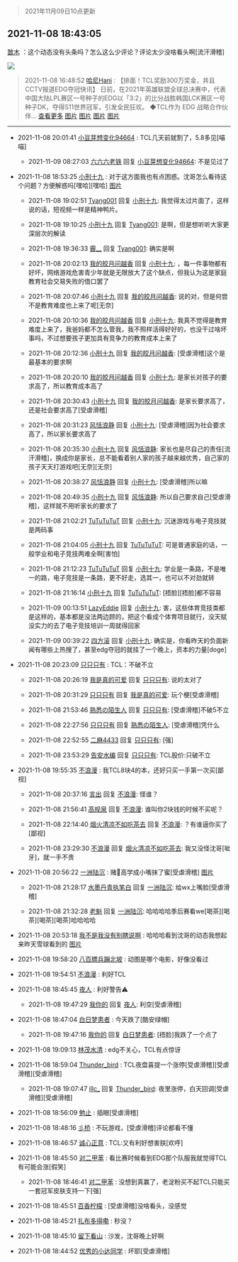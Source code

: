 > 2021年11月09日10点更新
<link rel="stylesheet" href="https://cdn.jsdelivr.net/gh/taotie6/sampleJSON@main/css/photo_show.css">
<meta name="referrer" content="no-referrer" />


 ## 2021-11-08 18:43:05 

 [㪚木](https://www.coolapk.com/feed/31319702?shareKey=ZTZlNzQyZDU1MDFkNjE4OTAzNjY~) ：这个动态没有头条吗？怎么这么少评论？评论太少没啥看头啊[流汗滑稽] 

<div class="album">
<img class="img-item" src="http://image.coolapk.com/feed/2020/0606/14/1081091_72ef0177_5647_2244@350x196.gif" />
</div>

> 2021-11-08 16:48:52 
> [哈尼Hani](https://www.coolapk.com/feed/31317020?shareKey=ZjhkY2RmNjk1MjQxNjE4OTAzNjY~) : 【排面！TCL奖励300万奖金，并且CCTV报道EDG夺冠快讯】  日前，在2021年英雄联盟全球总决赛中，代表中国大陆LPL赛区一号种子的EDG以「3:2」的比分战胜韩国LCK赛区一号种子DK，夺得S11世界冠军，引发全民狂欢。  ◆TCL作为 EDG 战略合作伙伴... <a href="">查看更多</a> 
[图片](http://image.coolapk.com/feed/2021/1108/16/750486_1330_5126@720x480.jpg)
[图片](http://image.coolapk.com/feed/2021/1108/16/750486_1330_8793@1374x974.jpg)
[图片](http://image.coolapk.com/feed/2021/1108/16/750486_1330_7165@1170x1710.jpg)
[图片](http://image.coolapk.com/feed/2021/1108/16/750486_1330_8487@2532x1170.jpg)

 ------- 

- 2021-11-08 20:01:41 [小豆芽想变化94664](uid=5184191) : TCL几天前就割了，5.8多见[喵喵] 

    - 2021-11-09 08:27:03 [六六六老铁](uid=1165265) 回复 [小豆芽想变化94664](uid=5184191): 不是见过了 

- 2021-11-08 18:53:25 [小刑十九](uid=3029225) : 对于这方面我也有点困惑。沈哥怎么看待这个问题？方便解惑吗[嘿哈][嘿哈] [图片](http://image.coolapk.com/feed/2021/1108/18/3029225_b6d6db92_8804_4081@1080x2400.jpeg)

    - 2021-11-08 19:02:51 [Tyang001](uid=4017351) 回复 [小刑十九](uid=3029225): 我觉得太过片面了，这样说的话，短视频一样是精神鸭片。 

    - 2021-11-08 19:10:25 [小刑十九](uid=3029225) 回复 [Tyang001](uid=4017351): 是啊，但是想听听大家更深层次的解读 

    - 2021-11-08 19:36:33 [霽__](uid=2393793) 回复 [Tyang001](uid=4017351): 确实是啊 

    - 2021-11-08 20:02:13 [我的皎月问越香](uid=3439641) 回复 [小刑十九](uid=3029225): ，每一件事物都有好坏，网络游戏危害青少年就是无限放大了这个缺点，但我认为这是家庭教育社会交易失败的借口罢了 

    - 2021-11-08 20:07:46 [小刑十九](uid=3029225) 回复 [我的皎月问越香](uid=3439641): 说的对，但是何尝不是教育难度也上来了呢[无奈] 

    - 2021-11-08 20:10:36 [我的皎月问越香](uid=3439641) 回复 [小刑十九](uid=3029225): 我真不觉得是教育难度上来了，我爸妈都不怎么管我，我不照样活得好好的，也没干过啥坏事吗，不过想要孩子更加具有竞争力的教育成本上来了 

    - 2021-11-08 20:12:36 [小刑十九](uid=3029225) 回复 [我的皎月问越香](uid=3439641): [受虐滑稽]这个是最基本的要求啊 

    - 2021-11-08 20:20:10 [我的皎月问越香](uid=3439641) 回复 [小刑十九](uid=3029225): 是家长对孩子的要求高了，所以教育成本高了 

    - 2021-11-08 20:30:43 [小刑十九](uid=3029225) 回复 [我的皎月问越香](uid=3439641): 是家长要求高了，还是社会要求高了[受虐滑稽] 

    - 2021-11-08 20:31:23 [风恬浪静](uid=2415886) 回复 [小刑十九](uid=3029225): [受虐滑稽]因为社会要求高了，所以家长要求高了 

    - 2021-11-08 20:35:30 [小刑十九](uid=3029225) 回复 [风恬浪静](uid=2415886): 家长也是尽自己的责任[流汗滑稽]，换成你是家长，总不能看着别人家的孩子越来越优秀，自己家的孩子天天打游戏吧[无奈][无奈] 

    - 2021-11-08 20:38:27 [风恬浪静](uid=2415886) 回复 [小刑十九](uid=3029225): [受虐滑稽]所以嘛 

    - 2021-11-08 20:49:35 [小刑十九](uid=3029225) 回复 [风恬浪静](uid=2415886): 所以自己要求自己[受虐滑稽]，这样就不用听家长的要求了 

    - 2021-11-08 21:02:21 [TuTuTuTuT](uid=1433312) 回复 [小刑十九](uid=3029225): 沉迷游戏与电子竞技就是两码事 

    - 2021-11-08 21:04:05 [小刑十九](uid=3029225) 回复 [TuTuTuTuT](uid=1433312): 可是普通家庭的话，一般学业和电子竞技两难全啊[害怕] 

    - 2021-11-08 21:12:23 [TuTuTuTuT](uid=1433312) 回复 [小刑十九](uid=3029225): 学业是一条路，不是唯一的路，电子竞技是一条路，更不好走，选其一，也可以不对劲就转 

    - 2021-11-08 21:16:14 [小刑十九](uid=3029225) 回复 [TuTuTuTuT](uid=1433312): [捂脸][捂脸]都不容易 

    - 2021-11-09 00:13:51 [LazyEddie](uid=1254742) 回复 [小刑十九](uid=3029225): 害，这些体育竞技类都是这样的，基本都是没法两边顾的，把这个看成个体育项目就行，没天赋没实力的去了电子竞技培训一周就得回家 

    - 2021-11-09 00:39:22 [四方滚](uid=851755) 回复 [小刑十九](uid=3029225): 确实是，你看昨天的负面新闻有哪些上热搜了，甚至edg夺冠的就挂了一个晚上，资本的力量[doge] 

- 2021-11-08 20:23:09 [只只只有](uid=2467028) : TCL：不破不立 

    - 2021-11-08 20:26:19 [我是真的可爱](uid=731138) 回复 [只只只有](uid=2467028): 说的太对了 

    - 2021-11-08 20:31:29 [只只只有](uid=2467028) 回复 [我是真的可爱](uid=731138): 玩个梗[受虐滑稽] 

    - 2021-11-08 21:53:46 [熟悉の陌生人](uid=1933728) 回复 [只只只有](uid=2467028): [受虐滑稽]不破5不立 

    - 2021-11-08 22:27:56 [只只只有](uid=2467028) 回复 [熟悉の陌生人](uid=1933728): [受虐滑稽]凭什么 

    - 2021-11-08 22:52:55 [二麻4433](uid=3916820) 回复 [只只只有](uid=2467028): [强] 

    - 2021-11-08 23:53:29 [告安水编](uid=1211710) 回复 [只只只有](uid=2467028): TCL股价:只破不立 

- 2021-11-08 19:55:35 [不浪漫](uid=1293716) : 我TCL8块4的本，还好只买一手第一次买[鄙视] 

    - 2021-11-08 20:37:16 [言出](uid=1510922) 回复 [不浪漫](uid=1293716): 怪谁？ 

    - 2021-11-08 21:56:41 [高规泉](uid=1123484) 回复 [不浪漫](uid=1293716): 谁叫你2块钱的时候不买呢？ 

    - 2021-11-08 22:14:40 [烟火清凉不如吃茶去](uid=4279524) 回复 [不浪漫](uid=1293716): ？有谁逼你买了[鄙视] 

    - 2021-11-08 23:29:30 [不浪漫](uid=1293716) 回复 [烟火清凉不如吃茶去](uid=4279524): 我又没怪沈哥[呲牙]，就一手不贵 

- 2021-11-08 20:56:22 [一洲陆沉](uid=889471) : 赌🐶高学成小嘴抹了蜜[受虐滑稽] [图片](http://image.coolapk.com/feed/2021/1108/20/889471_dd86b747_6181_6161@1080x1080.jpeg)

    - 2021-11-08 21:28:17 [水墨丹青执笔白](uid=3060746) 回复 [一洲陆沉](uid=889471): 给wx上嘴脸[受虐滑稽] 

    - 2021-11-08 21:32:28 [老魁](uid=1703096) 回复 [一洲陆沉](uid=889471): 哈哈哈哈季后赛看we[喝茶][喝茶][喝茶][喝茶]哈哈哈哈 

- 2021-11-08 20:53:18 [我不是我没有别瞎说啊](uid=2231912) : 哈哈哈看到沈哥的动态我想起来昨天雪球看到的 [图片](http://image.coolapk.com/feed/2021/1108/20/2231912_b89d9e16_5998_2009@1200x2640.jpeg)

- 2021-11-08 19:58:20 [八百膘兵蹦北坡](uid=1105274) : 动图是哪个电影，好像没看过 

- 2021-11-08 19:54:51 [不浪漫](uid=1293716) : 利好TCL 

- 2021-11-08 18:45:45 [夜人](uid=561987) : 利好警告⚠️ 

    - 2021-11-08 19:47:29 [我你的](uid=3530668) 回复 [夜人](uid=561987): 利空[受虐滑稽] 

- 2021-11-08 18:47:04 [白日梦患者](uid=533502) : 今天跌了[酷安绿帽] 

    - 2021-11-08 19:47:16 [我你的](uid=3530668) 回复 [白日梦患者](uid=533502): [捂脸]我跌了一个点了 

- 2021-11-08 19:09:13 [林茂水清](uid=2077614) : edg不关心，TCL有点惊讶 

- 2021-11-08 18:59:04 [Thunder_bird](uid=966819) : TCL夜盘喜提一个涨停[受虐滑稽][受虐滑稽][受虐滑稽] 

    - 2021-11-08 19:07:47 [illc_](uid=3010182) 回复 [Thunder_bird](uid=966819): 夜里涨停，白天回调[受虐滑稽][受虐滑稽] 

- 2021-11-08 18:56:09 [勉止](uid=2347268) : 插眼[受虐滑稽] 

- 2021-11-08 18:48:16 [彡桥](uid=3740933) : 不玩游戏，[受虐滑稽]评论都看不懂 

- 2021-11-08 18:46:57 [诚心正意](uid=702743) : TCL:又有利好想害朕[欢呼] 

- 2021-11-08 18:45:50 [对二甲苯](uid=2184595) : 看比赛时候看到EDG那个队服我就觉得TCL有可能会涨[假笑] 

    - 2021-11-08 18:46:41 [对二甲苯](uid=2184595) : 没想到真赢了，老淀粉买不起TCL只能买一套冠军皮肤支持一下[强] 

- 2021-11-08 18:45:51 [百香柠檬](uid=2068085) : [受虐滑稽]没啥看头，没感觉 

- 2021-11-08 18:45:21 [扎布多得嘞](uid=1778156) : 秒没？ 

- 2021-11-08 18:45:10 [留下看山](uid=1654131) : 沙发，沈哥晚上好啊 

- 2021-11-08 18:44:52 [优秀的小达同学](uid=3114536) : 坏耶[受虐滑稽] 

